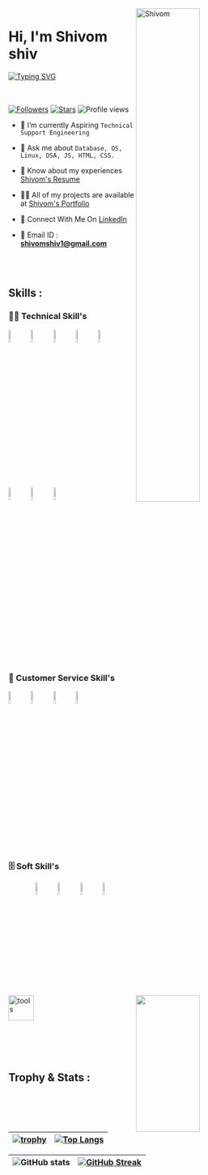  <img width=50% align=right  title="Shivom"  src="https://capsule-render.vercel.app/api?type=waving&color=gradient&customColorList=6,11,20&height=150&section=header&text=🔰&fontSize=40&fontColor=fff&animation=twinkling&fontAlignY=32"/>
<h1>Hi, I'm Shivom shiv</h1>
<p>
<a href="https://git.io/typing-svg"><img src="https://readme-typing-svg.demolab.com?font=Fira+Code&size=24&duration=4000&pause=1000&color=F70000&background=FFFFFF00&width=700&height=51&lines=Technical+Support+Engineer" alt="Typing SVG" /></a>
</p>

<div>

 <img src="https://media4.giphy.com/media/qgQUggAC3Pfv687qPC/giphy.gif"  width = "50%" height= "270" align = "right"> 
 
</br> </br>
 [![Followers](https://img.shields.io/github/followers/shivom5)](#)
 [![Stars](https://img.shields.io/github/stars/shivom5?label=Profile%20Stars&logo=Profile%20stars&logoColor=b)](#) 
![Profile views](https://gpvc.arturio.dev/shivom5)
- 💎 I’m currently Aspiring `Technical Support Engineering`

- 💬 Ask me about `Database, OS, Linux, DSA, JS, HTML, CSS.`

- 📄 Know about my experiences <a href="https://drive.google.com/file/d/13c_kgIKeUPCzROxV5vTo3p5ZUWUjv-2Z/view?usp=sharing">Shivom's Resume</a>

- 👨‍💻 All of my projects are available at <a href="https://shivom5.github.io/">Shivom's Portfolio</a>

- 📮 Connect With Me On <a href="https://www.linkedin.com/in/shivom-shiv-716523191/">LinkedIn</a>


- 📨 Email ID : **shivomshiv1@gmail.com**

</div>

 </br> </br>

 <!-- -------------------------------------------------------    Middle Section  ----------------------------------------------------------------------- -->
 
 <img align="left" width="50" alt="tools" src="https://camo.githubusercontent.com/beb64ff21c883e318e4f5db5231c2ba4175705bea1c9249e82a41ab375db4f75/68747470733a2f2f6d65646961322e67697068792e636f6d2f6d656469612f51737347456d706b79454f684243623765312f67697068792e6769663f6369643d656366303565343761306e336769316266716e74716d6f62386739616964316f796a327772336473336d67373030626c267269643d67697068792e676966" />

 ## Skills : 

 ### 👨‍💻 Technical Skill's

<code><a href="#"><img width="8%" src="https://cdn-icons-png.flaticon.com/128/518/518713.png"></a></code> 
<code><a href="#"><img width="8%" src="https://cdn-icons-png.flaticon.com/128/2172/2172894.png"></a></code>
<code><a href="#"><img width="8%" src="https://cdn-icons-png.flaticon.com/128/5968/5968267.png"></a></code>
<code><a href="#"><img width="8%" src="https://cdn-icons-png.flaticon.com/128/5968/5968242.png"></a></code>
<code><a href="#"><img width="8%" src="https://cdn-icons-png.flaticon.com/128/1199/1199124.png"></a></code>
<code><a href="#"><img width="8%" src="https://cdn-icons-png.flaticon.com/128/2772/2772128.png"></a></code>
<code><a href="#"><img width="8%" src="https://cdn-icons-png.flaticon.com/128/4870/4870906.png"></a></code>
<code><a href="#"><img width="8%" src="https://cdn-icons-png.flaticon.com/128/3344/3344227.png"></a></code>

</br>

### 🧰 Customer Service Skill's

<code><img width="8%" src="https://cdn-icons-png.flaticon.com/128/4144/4144704.png"></code>
<code><img width="8%" src="https://cdn-icons-png.flaticon.com/128/4661/4661361.png"></code>
<code><img width="8%" src="https://cdn-icons-png.flaticon.com/128/3773/3773170.png"></code>
<code><img width="8%" src="https://cdn-icons-png.flaticon.com/128/9445/9445655.png"></code>
</br>

### 🗄️ Soft Skill's


<code><img width="8%" src="https://cdn-icons-png.flaticon.com/128/608/608968.png"></code>
<code><img width="8%" src="https://cdn-icons-png.flaticon.com/128/4661/4661361.png"></code>
<code><img width="8%" src="https://cdn-icons-png.flaticon.com/128/4727/4727320.png"></code>
<code><img width="8%" src="https://cdn-icons-png.flaticon.com/128/7179/7179055.png"></code>


</br>


<!-- -------------------------------------------------------------   Trophy and Stats  ------------------------------------------------------------------------- -->

 ## Trophy & Stats :

| [![trophy](https://github-profile-trophy.vercel.app/?username=shivom5)](https://github.com/ryo-ma/github-profile-trophy) | [![Top Langs](https://github-readme-stats.vercel.app/api/top-langs/?username=shivom5&layout=compact)](https://github.com/shivom5/github-readme-stats) |
| :---: | :---: |


| ![GitHub stats](https://github-readme-stats.vercel.app/api?username=shivom5&theme=dark&show_icons=true&count_private=true) | [![GitHub Streak](https://streak-stats.demolab.com?user=shivom5&theme=dark&border_radius=4)](https://git.io/streak-stats) |
| :---: | :---: |

